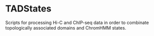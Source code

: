 # TADStates
Scripts for processing Hi-C and ChIP-seq data in order to combinate topologically associated domains and ChromHMM states.
